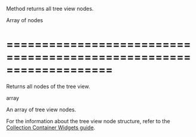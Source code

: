 <!--**
/*-------------------------------------------
    Auto-generated file. Do not modify.
-------------------------------------------

**-->
<!--d-->
Method returns all tree view nodes.
<!--/d-->
<!--rd-->Array of nodes<!--/rd-->
===================================================================
===================================================================

<!--shortDescription-->
Returns all nodes of the tree view.
<!--/shortDescription-->

<!--returnType-->array<!--/returnType-->
<!--returnDescription-->
An array of tree view nodes.
<!--/returnDescription-->

<!--fullDescription-->
For the information about the tree view node structure, refer to the [Collection Container Widgets guide](/Documentation/Guide/UI_Widgets/UI_Widget_Categories/Collection_Container_Widgets/#TreeViewNodes).
<!--/fullDescription-->